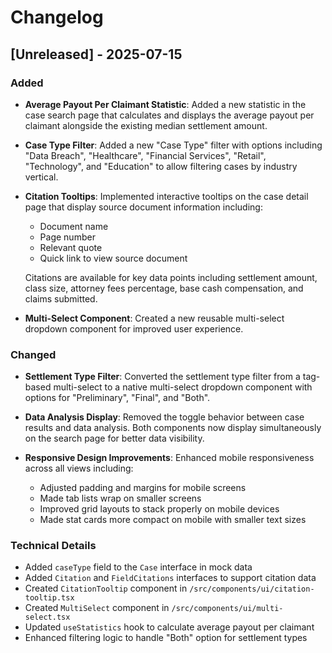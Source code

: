 # Changelog

## [Unreleased] - 2025-07-15

### Added

- **Average Payout Per Claimant Statistic**: Added a new statistic in the case search page that calculates and displays the average payout per claimant alongside the existing median settlement amount.

- **Case Type Filter**: Added a new "Case Type" filter with options including "Data Breach", "Healthcare", "Financial Services", "Retail", "Technology", and "Education" to allow filtering cases by industry vertical.

- **Citation Tooltips**: Implemented interactive tooltips on the case detail page that display source document information including:
  - Document name
  - Page number
  - Relevant quote
  - Quick link to view source document

  Citations are available for key data points including settlement amount, class size, attorney fees percentage, base cash compensation, and claims submitted.

- **Multi-Select Component**: Created a new reusable multi-select dropdown component for improved user experience.

### Changed

- **Settlement Type Filter**: Converted the settlement type filter from a tag-based multi-select to a native multi-select dropdown component with options for "Preliminary", "Final", and "Both".

- **Data Analysis Display**: Removed the toggle behavior between case results and data analysis. Both components now display simultaneously on the search page for better data visibility.

- **Responsive Design Improvements**: Enhanced mobile responsiveness across all views including:
  - Adjusted padding and margins for mobile screens
  - Made tab lists wrap on smaller screens
  - Improved grid layouts to stack properly on mobile devices
  - Made stat cards more compact on mobile with smaller text sizes

### Technical Details

- Added `caseType` field to the `Case` interface in mock data
- Added `Citation` and `FieldCitations` interfaces to support citation data
- Created `CitationTooltip` component in `/src/components/ui/citation-tooltip.tsx`
- Created `MultiSelect` component in `/src/components/ui/multi-select.tsx`
- Updated `useStatistics` hook to calculate average payout per claimant
- Enhanced filtering logic to handle "Both" option for settlement types

